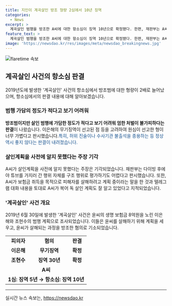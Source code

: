 ```yaml
---
title: 지인이 계곡살인 방조 형량 2심에서 10년 징역
categories:
  - News
excerpt: >
  계곡살인 범행을 방조한 A씨에 대한 항소심이 징역 10년으로 확정됐다. 한편, 재판부는 A씨가 방조범이나 살인 가담 정도가 적다고 판단했으나, 형량이 가벼워 부당하다고 지적했다. A씨는 윤씨의 生 보험금 8억원을 노린 이은해·조현수의 살인 계획을 알면서도 방조한 것으로 조사됐다. 2019년 이은해가 공범인 조현수와 윤씨를 살해한 사건과 관련된 것이다.
feature_text: >
  계곡살인 범행을 방조한 A씨에 대한 항소심이 징역 10년으로 확정됐다. 한편, 재판부는 A씨가 방조범이나 살인 가담 정도가 적다고 판단했으나, 형량이 가벼워 부당하다고 지적했다. A씨는 윤씨의 生 보험금 8억원을 노린 이은해·조현수의 살인 계획을 알면서도 방조한 것으로 조사됐다. 2019년 이은해가 공범인 조현수와 윤씨를 살해한 사건과 관련된 것이다.
image: 'https://newsdao.kr/res/images/meta/newsdao_breakingnews.jpg'
---
```


<p><img src="https://newsdao.kr/res/images/meta/newsdao_breakingnews.jpg" alt="flaretime 속보" /></p>

<h2 data-ke-size="size26">계곡살인 사건의 항소심 판결</h2>

<p data-ke-size="size16">2019년도에 발생한 '계곡살인' 사건의 항소심에서 방조범에 대한 형량이 2배로 늘어났으며, 항소심에서의 판결 내용에 대해 알아보겠습니다.</p>

<h3><b>범행 가담의 정도가 적다고 보기 어려워</b></h3>

<p data-ke-size="size16"><b>방조범이지만 살인 범행에 가담한 정도가 적다고 보기 어려워 엄한 처벌이 불가피하다는 판결</b>이 나왔습니다. 이은해의 무기징역이 선고된 점 등을 고려하여 원심이 선고한 형이 너무 가볍다고 판시했습니다.<span style="color: #1a5490;">특히, 허위 진술이나 수사기관 불출석을 종용하는 등 정상 역시 좋지 않다는 판결이 내려졌습니다.</span></p>

<h3><b>살인계획을 사전에 알지 못했다는 주장 기각</b></h3>

<p data-ke-size="size16">A씨가 살인계획을 사전에 알지 못했다는 주장은 기각되었습니다. 재판부는 다이빙 후에야 튜브를 가지러 간 행위 자체를 구조 행위로 평가하기도 어렵다고 판시했습니다. 또한, A씨가 보험금 취득을 목적으로 피해자를 살해하려고 계획 중이라는 말을 한 것과 텔레그램 대화 내용을 토대로 A씨가 복어 독 살인 계획도 잘 알고 있었다고 지적되었습니다.</p>

<h3><b>'계곡살인' 사건 개요</b></h3>

<p data-ke-size="size16">2019년 6월 30일에 발생한 '계곡살인' 사건은 윤씨의 생명 보험금 8억원을 노린 이은해와 조현수의 범행 계획으로 조사되었습니다. 이들은 윤씨를 살해하기 위해 계획을 세우고, 윤씨가 살해되는 과정을 방조한 혐의로 기소되었습니다.</p>

<table>
    <tr>
        <td style="text-align: center; height: 17px;"><b>피의자</b></td>
        <td style="text-align: center; height: 17px;"><b>혐의</b></td>
        <td style="text-align: center; height: 17px;"><b>판결</b></td>
    </tr>
    <tr>
        <td style="text-align: center; height: 17px;"><b>이은해</b></td>
        <td style="text-align: center; height: 17px;"><b>무기징역</b></td>
        <td style="text-align: center; height: 17px;"><b>확정</b></td>
    </tr>
    <tr>
        <td style="text-align: center; height: 17px;"><b>조현수</b></td>
        <td style="text-align: center; height: 17px;"><b>징역 30년</b></td>
        <td style="text-align: center; height: 17px;"><b>확정</b></td>
    </tr>
    <tr>
        <td colspan="3" style="text-align: center; height: 17px;"><b>A씨</b></td>
    </tr>
    <tr>
        <td colspan="3" style="text-align: center; height: 17px;"><b>1심: 징역 5년 → 항소심: 징역 10년</b></td>
    </tr>
</table>

<p data-ke-size="size16"></p>

<hr>

<p data-ke-size="size16"></p>
실시간 뉴스 속보는, <a href="https://newsdao.kr" rel="dofollow">https://newsdao.kr</a>


